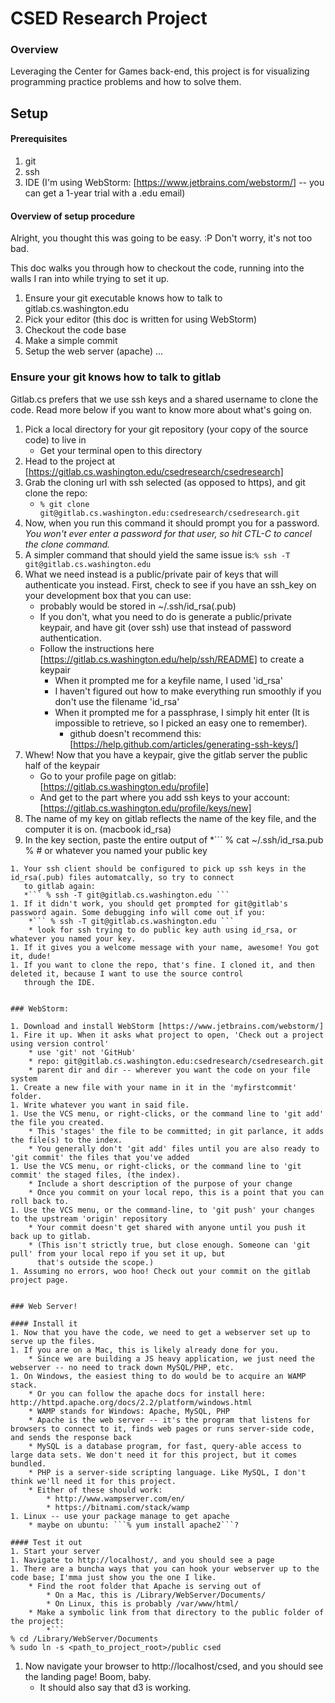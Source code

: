 # CSED Research Project


### Overview
Leveraging the Center for Games back-end, this project is for visualizing programming practice problems and how to solve them.

## Setup

#### Prerequisites
1. git
1. ssh
1. IDE (I'm using WebStorm: [https://www.jetbrains.com/webstorm/] -- you can get a 1-year trial with a .edu email)

#### Overview of setup procedure
Alright, you thought this was going to be easy. :P Don't worry, it's not too bad.

This doc walks you through how to checkout the code, running into the walls I ran into while trying to set it up.

1. Ensure your git executable knows how to talk to gitlab.cs.washington.edu
1. Pick your editor (this doc is written for using WebStorm)
1. Checkout the code base
1. Make a simple commit
1. Setup the web server (apache)
...

### Ensure your git knows how to talk to gitlab
Gitlab.cs prefers that we use ssh keys and a shared username to clone the code. Read more below if you want to know more
 about what's going on.


1. Pick a local directory for your git repository (your copy of the source code) to live in
    * Get your terminal open to this directory
1. Head to the project at [https://gitlab.cs.washington.edu/csedresearch/csedresearch]
1. Grab the cloning url with ssh selected (as opposed to https), and git clone the repo:
    * ```% git clone git@gitlab.cs.washington.edu:csedresearch/csedresearch.git```
1. Now, when you run this command it should prompt you for a password. *You won't ever enter a password for that user, so hit CTL-C to cancel the clone command.*
1. A simpler command that should yield the same issue is:```% ssh -T git@gitlab.cs.washington.edu```
1. What we need instead is a public/private pair of keys that will authenticate you instead. First, check to see if you
 have an ssh_key on your development box that you can use:
    * probably would be stored in ~/.ssh/id_rsa(.pub)
    * If you don't, what you need to do is generate a public/private keypair, and have git (over ssh) use that instead of password authentication.
    * Follow the instructions here [https://gitlab.cs.washington.edu/help/ssh/README] to create a keypair
        * When it prompted me for a keyfile name, I used 'id_rsa'
        * I haven't figured out how to make everything run smoothly if you don't use the filename 'id_rsa'
        * When it prompted me for a passphrase, I simply hit enter (It is impossible to retrieve, so I picked an easy one to remember).
            * github doesn't recommend this: [https://help.github.com/articles/generating-ssh-keys/]
1. Whew! Now that you have a keypair, give the gitlab server the public half of the keypair
    * Go to your profile page on gitlab: [https://gitlab.cs.washington.edu/profile]
    * And get to the part where you add ssh keys to your account: [https://gitlab.cs.washington.edu/profile/keys/new]
1. The name of my key on gitlab reflects the name of the key file, and the computer it is on. (macbook id_rsa)
1. In the key section, paste the entire output of
    *```
    % cat ~/.ssh/id_rsa.pub
    % # or whatever you named your public key
```
1. Your ssh client should be configured to pick up ssh keys in the id_rsa(.pub) files automatcally, so try to connect
   to gitlab again:
   *``` % ssh -T git@gitlab.cs.washington.edu ```
1. If it didn't work, you should get prompted for git@gitlab's password again. Some debugging info will come out if you:
    *``` % ssh -T git@gitlab.cs.washington.edu ```
    * look for ssh trying to do public key auth using id_rsa, or whatever you named your key.
1. If it gives you a welcome message with your name, awesome! You got it, dude!
1. If you want to clone the repo, that's fine. I cloned it, and then deleted it, because I want to use the source control
   through the IDE.


### WebStorm:

1. Download and install WebStorm [https://www.jetbrains.com/webstorm/]
1. Fire it up. When it asks what project to open, 'Check out a project using version control'
    * use 'git' not 'GitHub'
    * repo: git@gitlab.cs.washington.edu:csedresearch/csedresearch.git
    * parent dir and dir -- wherever you want the code on your file system
1. Create a new file with your name in it in the 'myfirstcommit' folder.
1. Write whatever you want in said file.
1. Use the VCS menu, or right-clicks, or the command line to 'git add' the file you created.
    * This 'stages' the file to be committed; in git parlance, it adds the file(s) to the index.
    * You generally don't 'git add' files until you are also ready to 'git commit' the files that you've added
1. Use the VCS menu, or right-clicks, or the command line to 'git commit' the staged files, (the index).
    * Include a short description of the purpose of your change
    * Once you commit on your local repo, this is a point that you can roll back to.
1. Use the VCS menu, or the command-line, to 'git push' your changes to the upstream 'origin' repository
    * Your commit doesn't get shared with anyone until you push it back up to gitlab.
    * (This isn't strictly true, but close enough. Someone can 'git pull' from your local repo if you set it up, but
      that's outside the scope.)
1. Assuming no errors, woo hoo! Check out your commit on the gitlab project page.


### Web Server!

#### Install it
1. Now that you have the code, we need to get a webserver set up to serve up the files.
1. If you are on a Mac, this is likely already done for you.
    * Since we are building a JS heavy application, we just need the webserver -- no need to track down MySQL/PHP, etc.
1. On Windows, the easiest thing to do would be to acquire an WAMP stack.
    * Or you can follow the apache docs for install here: http://httpd.apache.org/docs/2.2/platform/windows.html
    * WAMP stands for Windows: Apache, MySQL, PHP
    * Apache is the web server -- it's the program that listens for browsers to connect to it, finds web pages or runs server-side code, and sends the response back
    * MySQL is a database program, for fast, query-able access to large data sets. We don't need it for this project, but it comes bundled.
    * PHP is a server-side scripting language. Like MySQL, I don't think we'll need it for this project.
    * Either of these should work:
        * http://www.wampserver.com/en/
        * https://bitnami.com/stack/wamp
1. Linux -- use your package manage to get apache
    * maybe on ubuntu: ```% yum install apache2```?

#### Test it out
1. Start your server
1. Navigate to http://localhost/, and you should see a page
1. There are a buncha ways that you can hook your webserver up to the code base; I'mma just show you the one I like.
    * Find the root folder that Apache is serving out of
        * On a Mac, this is /Library/WebServer/Documents/
        * On Linux, this is probably /var/www/html/
    * Make a symbolic link from that directory to the public folder of the project:
        *```
% cd /Library/WebServer/Documents
% sudo ln -s <path_to_project_root>/public csed
```
1. Now navigate your browser to http://localhost/csed, and you should see the landing page! Boom, baby.
    * It should also say that d3 is working.